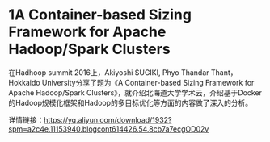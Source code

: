 # 1A Container-based Sizing Framework for Apache Hadoop/Spark Clusters
在Hadhoop summit 2016上，Akiyoshi SUGIKI, Phyo Thandar Thant，Hokkaido University分享了题为《A Container-based Sizing Framework for Apache Hadoop/Spark Clusters》，就介绍北海道大学学术云，介绍基于Docker的Hadoop规模化框架和Hadoop的多目标优化等方面的内容做了深入的分析。


详情链接：https://yq.aliyun.com/download/1932?spm=a2c4e.11153940.blogcont614426.54.8cb7a7ecgOD02v
